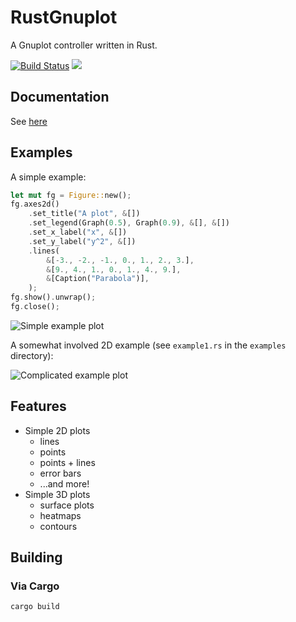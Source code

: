 # RustGnuplot

A Gnuplot controller written in Rust.

[![Build Status](https://travis-ci.org/SiegeLord/RustGnuplot.png)](https://travis-ci.org/SiegeLord/RustGnuplot)
[![](http://meritbadge.herokuapp.com/gnuplot)](https://crates.io/crates/gnuplot)

## Documentation

See [here](http://siegelord.github.io/RustGnuplot/doc/gnuplot/index.html)

## Examples

A simple example:

```rust
let mut fg = Figure::new();
fg.axes2d()
	.set_title("A plot", &[])
	.set_legend(Graph(0.5), Graph(0.9), &[], &[])
	.set_x_label("x", &[])
	.set_y_label("y^2", &[])
	.lines(
		&[-3., -2., -1., 0., 1., 2., 3.],
		&[9., 4., 1., 0., 1., 4., 9.],
		&[Caption("Parabola")],
	);
fg.show().unwrap();
fg.close();
```

![Simple example plot](doc/fg.readme_example.png)

A somewhat involved 2D example (see `example1.rs` in the `examples` directory):

![Complicated example plot](doc/fg1.1.png)

## Features

* Simple 2D plots
	* lines
	* points
	* points + lines
	* error bars
	* ...and more!
* Simple 3D plots
	* surface plots
	* heatmaps
	* contours

## Building

### Via Cargo

```
cargo build
```
